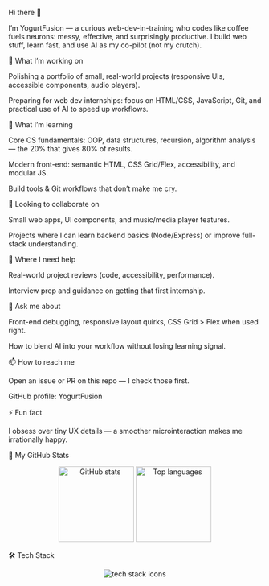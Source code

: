 Hi there 👋

I’m YogurtFusion — a curious web-dev-in-training who codes like coffee fuels neurons: messy, effective, and surprisingly productive.
I build web stuff, learn fast, and use AI as my co-pilot (not my crutch).

🔭 What I’m working on

Polishing a portfolio of small, real-world projects (responsive UIs, accessible components, audio players).

Preparing for web dev internships: focus on HTML/CSS, JavaScript, Git, and practical use of AI to speed up workflows.

🌱 What I’m learning

Core CS fundamentals: OOP, data structures, recursion, algorithm analysis — the 20% that gives 80% of results.

Modern front-end: semantic HTML, CSS Grid/Flex, accessibility, and modular JS.

Build tools & Git workflows that don’t make me cry.

👯 Looking to collaborate on

Small web apps, UI components, and music/media player features.

Projects where I can learn backend basics (Node/Express) or improve full-stack understanding.

🤔 Where I need help

Real-world project reviews (code, accessibility, performance).

Interview prep and guidance on getting that first internship.

💬 Ask me about

Front-end debugging, responsive layout quirks, CSS Grid > Flex when used right.

How to blend AI into your workflow without losing learning signal.

📫 How to reach me

Open an issue or PR on this repo — I check those first.

GitHub profile: YogurtFusion

⚡ Fun fact

I obsess over tiny UX details — a smoother microinteraction makes me irrationally happy.

🚀 My GitHub Stats
<p align="center"> <img src="https://github-readme-stats.vercel.app/api?username=YogurtFusion&show_icons=true&theme=tokyonight" alt="GitHub stats" height="150"/> <img src="https://github-readme-stats.vercel.app/api/top-langs/?username=YogurtFusion&layout=compact&theme=tokyonight" alt="Top languages" height="150"/> </p>
🛠️ Tech Stack
<p align="center"> <img src="https://skillicons.dev/icons?i=html,css,js,git,github,vscode" alt="tech stack icons" /> </p>

<!--
**YogurtFusion/YogurtFusion** is a ✨ _special_ ✨ repository because its `README.md` (this file) appears on your GitHub profile.

Here are some ideas to get you started:

- 🔭 I’m currently working on ...
- 🌱 I’m currently learning ...
- 👯 I’m looking to collaborate on ...
- 🤔 I’m looking for help with ...
- 💬 Ask me about ...
- 📫 How to reach me: ...
- 😄 Pronouns: ...
- ⚡ Fun fact: ...
-->
